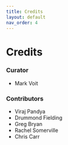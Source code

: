 ```yaml
---
title: Credits
layout: default
nav_order: 4
---
```


# Credits

### Curator

* Mark Voit

### Contributors

* Viraj Pandya
* Drummond Fielding
* Greg Bryan
* Rachel Somerville
* Chris Carr
